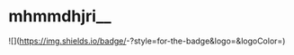 # mhmmdhjri__
![<Badge Name>](https://img.shields.io/badge/<Badge Text>-<Background Color>?style=for-the-badge&logo=<Icon Name>&logoColor=<Logo Color>)
